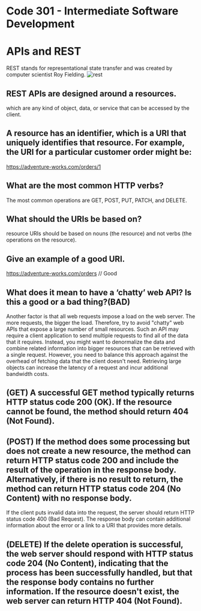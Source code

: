 # Code 301 - Intermediate Software Development

# APIs and REST 
REST stands for representational state transfer and was created by computer scientist Roy Fielding.
![rest](https://www.abbreviations.com/images/363406_REST.png)

## REST APIs are designed around a resources.
which are any kind of object, data, or service that can be accessed by the client.

## A resource has an identifier, which is a URI that uniquely identifies that resource. For example, the URI for a particular customer order might be:

https://adventure-works.com/orders/1

## What are the most common HTTP verbs?
The most common operations are GET, POST, PUT, PATCH, and DELETE.

## What should the URIs be based on?
resource URIs should be based on nouns (the resource) and not verbs (the operations on the resource).

## Give an example of a good URI.
https://adventure-works.com/orders // Good

## What does it mean to have a ‘chatty’ web API? Is this a good or a bad thing?(BAD)
Another factor is that all web requests impose a load on the web server. The more requests, the bigger the load. Therefore, try to avoid "chatty" web APIs that expose a large number of small resources. Such an API may require a client application to send multiple requests to find all of the data that it requires. Instead, you might want to denormalize the data and combine related information into bigger resources that can be retrieved with a single request. However, you need to balance this approach against the overhead of fetching data that the client doesn't need. Retrieving large objects can increase the latency of a request and incur additional bandwidth costs.

## (GET) A successful GET method typically returns HTTP status code 200 (OK). If the resource cannot be found, the method should return 404 (Not Found).

## (POST) If the method does some processing but does not create a new resource, the method can return HTTP status code 200 and include the result of the operation in the response body. Alternatively, if there is no result to return, the method can return HTTP status code 204 (No Content) with no response body.

If the client puts invalid data into the request, the server should return HTTP status code 400 (Bad Request). The response body can contain additional information about the error or a link to a URI that provides more details.

## (DELETE) If the delete operation is successful, the web server should respond with HTTP status code 204 (No Content), indicating that the process has been successfully handled, but that the response body contains no further information. If the resource doesn't exist, the web server can return HTTP 404 (Not Found).